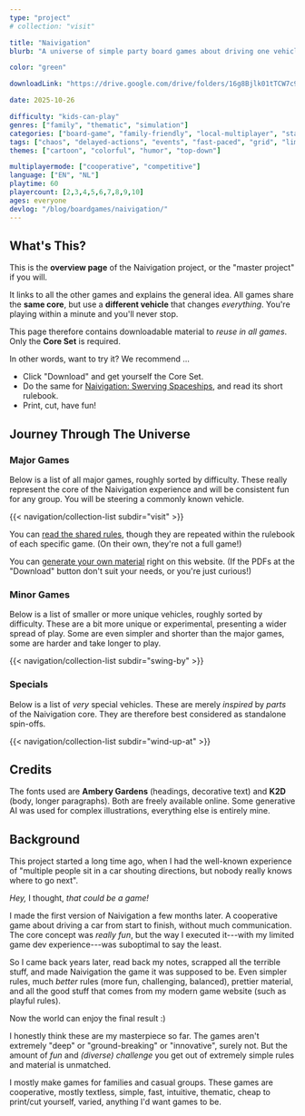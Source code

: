 ```yaml
---
type: "project"
# collection: "visit"

title: "Naivigation"
blurb: "A universe of simple party board games about driving one vehicle together, at the same time, without crashing too much."

color: "green"

downloadLink: "https://drive.google.com/drive/folders/16g8Bjlk01tTCW7c9qQVd-LzrkwfBM_de"

date: 2025-10-26

difficulty: "kids-can-play"
genres: ["family", "thematic", "simulation"]
categories: ["board-game", "family-friendly", "local-multiplayer", "standard"]
tags: ["chaos", "delayed-actions", "events", "fast-paced", "grid", "limited-communication", "logic", "memory", "modular", "movement", "orientation", "shared-map", "sudden-death", "team-based", "transportation", "turn-based", "variable-setup", "vehicle-simulation"]
themes: ["cartoon", "colorful", "humor", "top-down"]

multiplayermode: ["cooperative", "competitive"]
language: ["EN", "NL"]
playtime: 60
playercount: [2,3,4,5,6,7,8,9,10]
ages: everyone
devlog: "/blog/boardgames/naivigation/"
---
```


## What's This?

This is the **overview page** of the Naivigation project, or the "master project" if you will. 

It links to all the other games and explains the general idea. All games share the **same core**, but use a **different vehicle** that changes _everything_. You're playing within a minute and you'll never stop.

This page therefore contains downloadable material to _reuse in all games_. Only the **Core Set** is required. 

In other words, want to try it? We recommend ...
* Click "Download" and get yourself the Core Set.
* Do the same for [Naivigation: Swerving Spaceships](/naivigation/visit/swerving-spaceships/), and read its short rulebook.
* Print, cut, have fun!

## Journey Through The Universe

### Major Games

Below is a list of all major games, roughly sorted by difficulty. These really represent the core of the Naivigation experience and will be consistent fun for any group. You will be steering a commonly known vehicle.

{{< navigation/collection-list subdir="visit" >}}

<!---
* Swerving Spaceships (Space) weightProject = 10
* Frightening Flights (Airplane) weightProject = 20
* Singing Sails (Ship) weightProject = 30
* Crashing Cars (Car) weightProject = 40
* Troublesome Trains (Train) weightProject = 50
--->

You can [read the shared rules](rules), though they are repeated within the rulebook of each specific game. (On their own, they're not a full game!)

You can [generate your own material](#material) right on this website. (If the PDFs at the "Download" button don't suit your needs, or you're just curious!)

### Minor Games

Below is a list of smaller or more unique vehicles, roughly sorted by difficulty. These are a bit more unique or experimental, presenting a wider spread of play. Some are even simpler and shorter than the major games, some are harder and take longer to play.

{{< navigation/collection-list subdir="swing-by" >}}

<!---
* Suspicious Submarines (Submarine) weightProject = 10
* ??
--->

### Specials

Below is a list of _very_ special vehicles. These are merely _inspired_ by _parts_ of the Naivigation core. They are therefore best considered as standalone spin-offs.

{{< navigation/collection-list subdir="wind-up-at" >}}

## Credits

The fonts used are **Ambery Gardens** (headings, decorative text) and **K2D** (body, longer paragraphs). Both are freely available online. Some generative AI was used for complex illustrations, everything else is entirely mine.

## Background

This project started a long time ago, when I had the well-known experience of "multiple people sit in a car shouting directions, but nobody really knows where to go next".

_Hey,_ I thought, _that could be a game!_

I made the first version of Naivigation a few months later. A cooperative game about driving a car from start to finish, without much communication. The core concept was _really fun_, but the way I executed it---with my limited game dev experience---was suboptimal to say the least.

So I came back years later, read back my notes, scrapped all the terrible stuff, and made Naivigation the game it was supposed to be. Even simpler rules, much _better_ rules (more fun, challenging, balanced), prettier material, and all the good stuff that comes from my modern game website (such as playful rules).

Now the world can enjoy the final result :)

I honestly think these are my masterpiece so far. The games aren't extremely "deep" or "ground-breaking" or "innovative", surely not. But the amount of _fun_ and _(diverse) challenge_ you get out of extremely simple rules and material is unmatched. 

I mostly make games for families and casual groups. These games are cooperative, mostly textless, simple, fast, intuitive, thematic, cheap to print/cut yourself, varied, anything I'd want games to be.
